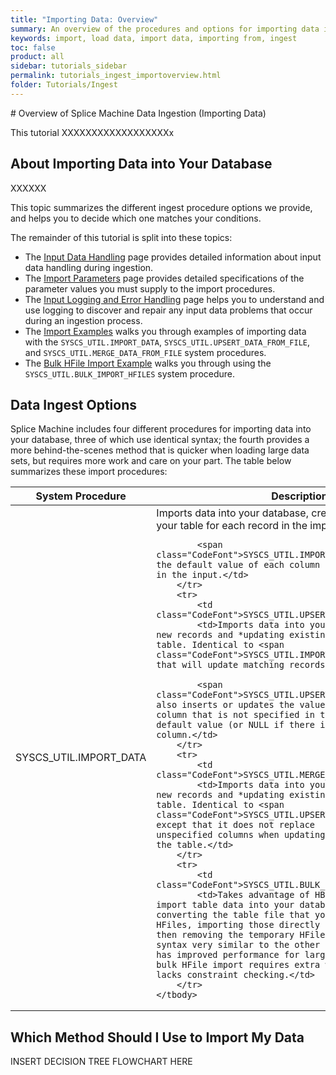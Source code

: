 ```yaml
---
title: "Importing Data: Overview"
summary: An overview of the procedures and options for importing data into your Splice Machine database.
keywords: import, load data, import data, importing from, ingest
toc: false
product: all
sidebar: tutorials_sidebar
permalink: tutorials_ingest_importoverview.html
folder: Tutorials/Ingest
---
```

<section>
<div class="TopicContent" data-swiftype-index="true" markdown="1">
# Overview of Splice Machine Data Ingestion (Importing Data)

This tutorial XXXXXXXXXXXXXXXXXXx

## About Importing Data into Your Database

XXXXXX

This topic summarizes the different ingest procedure options we provide, and helps you to decide which one matches your conditions.

The remainder of this tutorial is split into these topics:

* The [Input Data Handling](tutorials_ingest_importinput.html) page provides detailed information about input data handling during ingestion.
* The [Import Parameters](tutorials_ingest_importparams.html) page provides detailed specifications of the parameter values you must supply to the import procedures.
* The [Input Logging and Error Handling](tutorials_ingest_importerrors.html) page helps you to understand and use logging to discover and repair any input data problems that occur during an ingestion process.
* The [Import Examples](tutorials_ingest_importexamples1.html) walks you through examples of importing data with the `SYSCS_UTIL.IMPORT_DATA`, `SYSCS_UTIL.UPSERT_DATA_FROM_FILE`, and `SYSCS_UTIL.MERGE_DATA_FROM_FILE` system procedures.
* The [Bulk HFile Import Example](tutorials_ingest_importexamples2.html) walks you through using the `SYSCS_UTIL.BULK_IMPORT_HFILES` system procedure.

## Data Ingest Options

Splice Machine includes four different procedures for importing data into your database, three of which use identical syntax; the fourth provides a more behind-the-scenes method that is quicker when loading large data sets, but requires more work and care on your part. The table below summarizes these import procedures:

<table>
    <col />
    <col />
    <thead>
        <tr>
            <th>System Procedure</th>
            <th>Description</th>
        </tr>
    </thead>
    <tbody>
        <tr>
            <td class="CodeFont">SYSCS_UTIL.IMPORT_DATA</td>
            <td>Imports data into your database, creating a new record in your table for each record in the imported data.

            <span class="CodeFont">SYSCS_UTIL.IMPORT_DATA</span> inserts the default value of each column that is not specified in the input.</td>
        </tr>
        <tr>
            <td class="CodeFont">SYSCS_UTIL.UPSERT_DATA_FROM_FILE</td>
            <td>Imports data into your database, creating new records and *updating existing records* in the table. Identical to <span class="CodeFont">SYSCS_UTIL.IMPORT_DATA</span> except that will update matching records.

            <span class="CodeFont">SYSCS_UTIL.UPSERT_DATA_FROM_FILE</span> also inserts or updates the value in the table of each column that is not specified in the input; inserting the default value (or NULL if there is no default) for that column.</td>
        </tr>
        <tr>
            <td class="CodeFont">SYSCS_UTIL.MERGE_DATA_FROM_FILE</td>
            <td>Imports data into your database, creating new records and *updating existing records* in the table. Identical to <span class="CodeFont">SYSCS_UTIL.UPSERT_DATA_FROM_FILE</span> except that it does not replace  values in the table for unspecified columns when updating an existing record in the table.</td>
        </tr>
        <tr>
            <td class="CodeFont">SYSCS_UTIL.BULK_IMPORT_HFILES</td>
            <td>Takes advantage of HBase bulk loading to import table data into your database by temporarily converting the table file that you’re importing into HFiles, importing those directly into your database, and then removing the temporary HFiles. This procedure uses syntax very similar to the other import procedures and has improved performance for large tables; however, the bulk HFile import requires extra work on your part and lacks constraint checking.</td>
        </tr>
    </tbody>
</table>

## Which Method Should I Use to Import My Data

INSERT DECISION TREE FLOWCHART HERE
